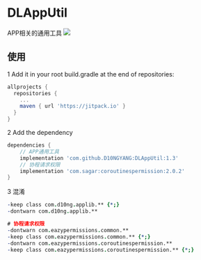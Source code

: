 # DLAppUtil
APP相关的通用工具
[![](https://jitpack.io/v/D10NGYANG/DLAppUtil.svg)](https://jitpack.io/#D10NGYANG/DLAppUtil)

## 使用
1 Add it in your root build.gradle at the end of repositories:
```gradle
allprojects {
  repositories {
    ...
    maven { url 'https://jitpack.io' }
  }
}
```
2 Add the dependency
```gradle
dependencies {
    // APP通用工具
    implementation 'com.github.D10NGYANG:DLAppUtil:1.3'
    // 协程请求权限
    implementation 'com.sagar:coroutinespermission:2.0.2'
}
```
3 混淆
```pro
-keep class com.d10ng.applib.** {*;}
-dontwarn com.d10ng.applib.**

# 协程请求权限
-dontwarn com.eazypermissions.common.**
-keep class com.eazypermissions.common.** {*;}
-dontwarn com.eazypermissions.coroutinespermission.**
-keep class com.eazypermissions.coroutinespermission.** {*;}
```

